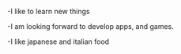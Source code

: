 -I like to learn new things

-I am looking forward to develop apps, and games.

-I like japanese and italian food
